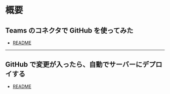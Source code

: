 # 概要
## Teams のコネクタで GitHub を使ってみた
- [README](github-teams/README.md)

---

## GitHub で変更が入ったら、自動でサーバーにデプロイする
- [README](github-webhook/README.md)

